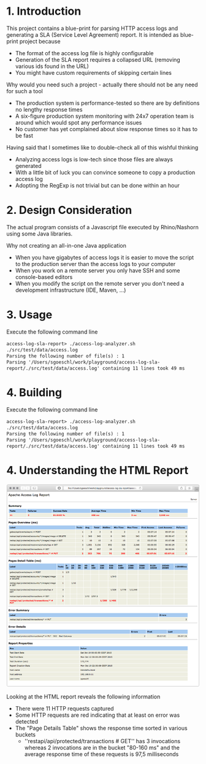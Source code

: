 # 1. Introduction

This project contains a blue-print for parsing HTTP access logs and generating a SLA (Service Level Agreement) report. It is intended as blue-print project because
 
 * The format of the access log file is highly configurable
 * Generation of the SLA report requires a collapsed URL (removing various ids found in the URL)
 * You might have custom requirements of skipping certain lines
 
Why would you need such a project - actually there should not be any need for such a tool
 
 * The production system is performance-tested so there are by definitions no lengthy response times
 * A six-figure production system monitoring with 24x7 operation team is around which would spot any performance issues
 * No customer has yet complained about slow response times so it has to be fast 

Having said that I sometimes like to double-check all of this wishful thinking 

 * Analyzing access logs is low-tech since those files are always generated 
 * With a little bit of luck you can convince someone to copy a production access log
 * Adopting the RegExp is not trivial but can be done within an hour 

   
# 2. Design Consideration
 
The actual program consists of a Javascript file executed by Rhino/Nashorn using some Java libraries. 

Why not creating an all-in-one Java application
 
 * When you have gigabytes of access logs it is easier to move the script to the production server than the access logs to your computer
 * When you work on a remote server you only have SSH and some console-based editors
 * When you modify the script on the remote server you don't need a development infrastructure (IDE, Maven, ...)
   
   
# 3. Usage

Execute the following command line

```
access-log-sla-report> ./access-log-analyzer.sh ./src/test/data/access.log 
Parsing the following number of file(s) : 1
Parsing '/Users/sgoeschl/work/playground/access-log-sla-report/./src/test/data/access.log' containing 11 lines took 49 ms
```

# 4. Building

Execute the following command line

```
access-log-sla-report> ./access-log-analyzer.sh ./src/test/data/access.log 
Parsing the following number of file(s) : 1
Parsing '/Users/sgoeschl/work/playground/access-log-sla-report/./src/test/data/access.log' containing 11 lines took 49 ms
```

# 4. Understanding the HTML Report

![alt text](./src/site/images/access-log-sla-report.png "HTML Report")

Looking at the HTML report reveals the following information

* There were 11 HTTP requests captured 
* Some HTTP requests are red indicating that at least on error was detected
* The "Page Details Table" shows the response time sorted in various buckets
   * ''restapi/api/protected/transactions # GET'' has 3 invocations whereas 2 invocations are in the bucket "80-160 ms" and the average response time of these requests is 97,5 milliseconds



 


